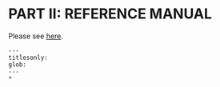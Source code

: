 # PART II: REFERENCE MANUAL

Please see [here](https://github.com/etsap-TIMES/TIMES_Documentation/blob/master/Documentation_for_the_TIMES_Model-Part-II.pdf).


```{toctree}
---
titlesonly:
glob:
---
*
```